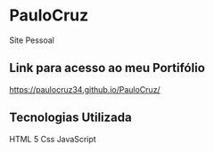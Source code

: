 # PauloCruz
Site Pessoal

## Link para acesso ao meu Portifólio
https://paulocruz34.github.io/PauloCruz/
## Tecnologias Utilizada
HTML 5
Css
JavaScript

